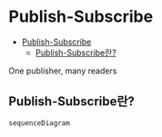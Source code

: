 # Publish-Subscribe

- [Publish-Subscribe](#publish-subscribe)
  - [Publish-Subscribe란?](#publish-subscribe란)

One publisher, many readers

## Publish-Subscribe란?
 
```mermaid
sequenceDiagram
  
```